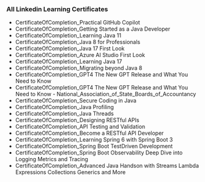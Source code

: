 ### All Linkedin Learning Certificates
- CertificateOfCompletion_Practical GitHub Copilot
- CertificateOfCompletion_Getting Started as a Java Developer
- CertificateOfCompletion_Learning Java 11
- CertificateOfCompletion_Java 8 for Professionals
- CertificateOfCompletion_Java 17 First Look
- CertificateOfCompletion_Azure AI Studio First Look
- CertificateOfCompletion_Learning Java 17
- CertificateOfCompletion_Migrating beyond Java 8
- CertificateOfCompletion_GPT4 The New GPT Release and What You Need to Know
- CertificateOfCompletion_GPT4 The New GPT Release and What You Need to Know - National_Association_of_State_Boards_of_Accountancy
- CertificateOfCompletion_Secure Coding in Java
- CertificateOfCompletion_Java Profiling
- CertificateOfCompletion_Java Threads
- CertificateOfCompletion_Designing RESTful APIs
- CertificateOfCompletion_API Testing and Validation
- CertificateOfCompletion_Become a RESTful API Developer
- CertificateOfCompletion_Learning Spring 6 with Spring Boot 3
- CertificateOfCompletion_Spring Boot TestDriven Development
- CertificateOfCompletion_Spring Boot Observability Deep Dive into Logging Metrics and Tracing
- CertificateOfCompletion_Advanced Java Handson with Streams Lambda Expressions Collections Generics and More
